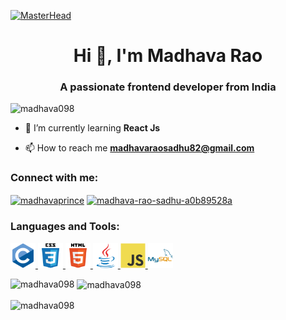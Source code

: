 [![MasterHead](https://user-images.githubusercontent.com/90236635/232446433-d5540fa2-fe28-4bb8-b929-cdb51fe61336.gif)](https://madhava098.io)
<h1 align="center">Hi 👋, I'm Madhava Rao </h1>
<h3 align="center"> A passionate frontend developer from India</h3>


<p align="left"> <img src="https://komarev.com/ghpvc/?username=madhava098&label=Profile%20views&color=0e75b6&style=flat" alt="madhava098" /> </p>



- 🌱 I’m currently learning **React Js**

- 📫 How to reach me **madhavaraosadhu82@gmail.com**

<h3 align="left">Connect with me:</h3>
<p align="left">
<a href="https://twitter.com/madhavaprince" target="blank"><img align="center" src="https://raw.githubusercontent.com/rahuldkjain/github-profile-readme-generator/master/src/images/icons/Social/twitter.svg" alt="madhavaprince" height="30" width="40" /></a>
<a href="https://linkedin.com/in/madhava-rao-sadhu-a0b89528a" target="blank"><img align="center" src="https://raw.githubusercontent.com/rahuldkjain/github-profile-readme-generator/master/src/images/icons/Social/linked-in-alt.svg" alt="madhava-rao-sadhu-a0b89528a" height="30" width="40" /></a>
</p>

<h3 align="left">Languages and Tools:</h3>
<p align="left"> <a href="https://www.cprogramming.com/" target="_blank" rel="noreferrer"> <img src="https://raw.githubusercontent.com/devicons/devicon/master/icons/c/c-original.svg" alt="c" width="40" height="40"/> </a> <a href="https://www.w3schools.com/css/" target="_blank" rel="noreferrer"> <img src="https://raw.githubusercontent.com/devicons/devicon/master/icons/css3/css3-original-wordmark.svg" alt="css3" width="40" height="40"/> </a> <a href="https://www.w3.org/html/" target="_blank" rel="noreferrer"> <img src="https://raw.githubusercontent.com/devicons/devicon/master/icons/html5/html5-original-wordmark.svg" alt="html5" width="40" height="40"/> </a> <a href="https://www.java.com" target="_blank" rel="noreferrer"> <img src="https://raw.githubusercontent.com/devicons/devicon/master/icons/java/java-original.svg" alt="java" width="40" height="40"/> </a> <a href="https://developer.mozilla.org/en-US/docs/Web/JavaScript" target="_blank" rel="noreferrer"> <img src="https://raw.githubusercontent.com/devicons/devicon/master/icons/javascript/javascript-original.svg" alt="javascript" width="40" height="40"/> </a> <a href="https://www.mysql.com/" target="_blank" rel="noreferrer"> <img src="https://raw.githubusercontent.com/devicons/devicon/master/icons/mysql/mysql-original-wordmark.svg" alt="mysql" width="40" height="40"/> </a> </p>

<p><img align="left" src="https://github-readme-stats.vercel.app/api/top-langs?username=madhava098&show_icons=true&locale=en&layout=compact" alt="madhava098" /></p>

<p>&nbsp;<img align="center" src="https://github-readme-stats.vercel.app/api?username=madhava098&show_icons=true&locale=en" alt="madhava098" /></p>

<p><img align="center" src="https://github-readme-streak-stats.herokuapp.com/?user=madhava098&" alt="madhava098" /></p>
